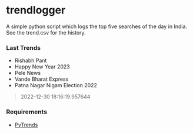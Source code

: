 # trendlogger
A simple python script which logs the top five searches of the day in India.<br>See the trend.csv for the history.<br>

<!-- Last Trends -->
### Last Trends
* Rishabh Pant
* Happy New Year 2023
* Pele News
* Vande Bharat Express
* Patna Nagar Nigam Election 2022
> 2022-12-30 18:16:19.957644

<!-- Requirements -->
### Requirements
* [PyTrends](https://github.com/dreyco676/pytrends)
